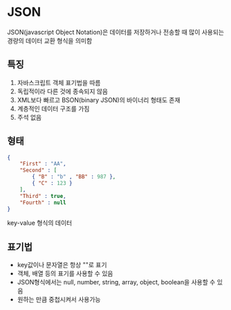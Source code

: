 # JSON
JSON(javascript Object Notation)은 데이터를 저장하거나 전송할 때 많이 사용되는 경량의 데이터 교환 형식을 의미함

## 특징
1. 자바스크립트 객체 표기법을 따름
2. 독립적이라 다른 것에 종속되지 않음
3. XML보다 빠르고 BSON(binary JSON)의 바이너리 형태도 존재
4. 계층적인 데이터 구조를 가짐
5. 주석 없음

## 형태
```json
{
    "First" : "AA",
    "Second" : [
        { "B" : "b" , "BB" : 987 },
        { "C" : 123 }
    ],
    "Third" : true,
    "Fourth" : null
}
```
key-value 형식의 데이터

## 표기법
- key값이나 문자열은 항상 ""로 표기
- 객체, 배열 등의 표기를 사용할 수 있음
- JSON형식에서는 null, number, string, array, object, boolean을 사용할 수 있음
- 원하는 만큼 중첩시켜서 사용가능
